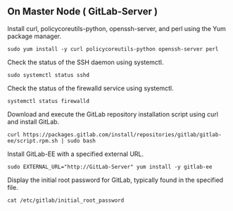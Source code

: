 ## On Master Node ( GitLab-Server )

Install curl, policycoreutils-python, openssh-server, and perl using the Yum package manager.
```
sudo yum install -y curl policycoreutils-python openssh-server perl
```

Check the status of the SSH daemon using systemctl.
```
sudo systemctl status sshd
```

Check the status of the firewalld service using systemctl.
```
systemctl status firewalld
```

Download and execute the GitLab repository installation script using curl and install GitLab.
```
curl https://packages.gitlab.com/install/repositories/gitlab/gitlab-ee/script.rpm.sh | sudo bash
```

Install GitLab-EE with a specified external URL.
```
sudo EXTERNAL_URL="http://GitLab-Server" yum install -y gitlab-ee
```


Display the initial root password for GitLab, typically found in the specified file.
```
cat /etc/gitlab/initial_root_password
```

